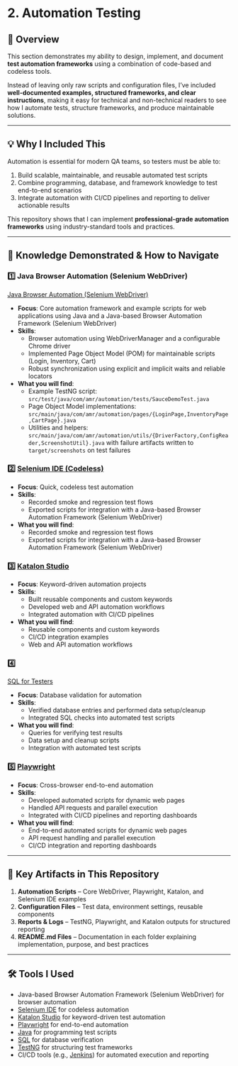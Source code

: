 # 2. Automation Testing 

## 📌 Overview  
This section demonstrates my ability to design, implement, and document **test automation frameworks** using a combination of code-based and codeless tools.  

Instead of leaving only raw scripts and configuration files, I’ve included **well-documented examples, structured frameworks, and clear instructions**, making it easy for technical and non-technical readers to see how I automate tests, structure frameworks, and produce maintainable solutions.  

---

## 💡 Why I Included This  
Automation is essential for modern QA teams, so testers must be able to:  
1. Build scalable, maintainable, and reusable automated test scripts  
2. Combine programming, database, and framework knowledge to test end-to-end scenarios  
3. Integrate automation with CI/CD pipelines and reporting to deliver actionable results  

This repository shows that I can implement **professional-grade automation frameworks** using industry-standard tools and practices.  

---

## 🎯 Knowledge Demonstrated & How to Navigate  
### 1️⃣ Java Browser Automation (Selenium WebDriver)
[Java Browser Automation (Selenium WebDriver)](./01-Java_Browser_Automation/)
- **Focus**: Core automation framework and example scripts for web applications using Java and a Java-based Browser Automation Framework (Selenium WebDriver)  
- **Skills**:  
  - Browser automation using WebDriverManager and a configurable Chrome driver  
  - Implemented Page Object Model (POM) for maintainable scripts (Login, Inventory, Cart)  
  - Robust synchronization using explicit and implicit waits and reliable locators  
- **What you will find**:  
  - Example TestNG script: `src/test/java/com/amr/automation/tests/SauceDemoTest.java`  
  - Page Object Model implementations: `src/main/java/com/amr/automation/pages/{LoginPage,InventoryPage,CartPage}.java`  
  - Utilities and helpers: `src/main/java/com/amr/automation/utils/{DriverFactory,ConfigReader,ScreenshotUtil}.java` with failure artifacts written to `target/screenshots` on test failures

 

### 2️⃣ [Selenium IDE (Codeless)](./05-Selenium_IDE)  
- **Focus**: Quick, codeless test automation  
- **Skills**:  
  - Recorded smoke and regression test flows  
  - Exported scripts for integration with a Java-based Browser Automation Framework (Selenium WebDriver)  
- **What you will find**:  
  - Recorded smoke and regression test flows  
  - Exported scripts for integration with a Java-based Browser Automation Framework (Selenium WebDriver)  

### 3️⃣ [Katalon Studio](./06-Katalon_Studio)  
- **Focus**: Keyword-driven automation projects  
- **Skills**:  
  - Built reusable components and custom keywords  
  - Developed web and API automation workflows  
  - Integrated automation with CI/CD pipelines  
- **What you will find**:  
  - Reusable components and custom keywords  
  - CI/CD integration examples  
  - Web and API automation workflows  

### 4️⃣
 [SQL for Testers](./07-SQL_For_Testers)  
- **Focus**: Database validation for automation  
- **Skills**:  
  - Verified database entries and performed data setup/cleanup  
  - Integrated SQL checks into automated test scripts  
- **What you will find**:  
  - Queries for verifying test results  
  - Data setup and cleanup scripts  
  - Integration with automated test scripts  

### 5️⃣ [Playwright](./08-Playwright)  
- **Focus**: Cross-browser end-to-end automation  
- **Skills**:  
  - Developed automated scripts for dynamic web pages  
  - Handled API requests and parallel execution  
  - Integrated with CI/CD pipelines and reporting dashboards  
- **What you will find**:  
  - End-to-end automated scripts for dynamic web pages  
  - API request handling and parallel execution  
  - CI/CD integration and reporting dashboards  

---

## 📂 Key Artifacts in This Repository  

1. **Automation Scripts** – Core WebDriver, Playwright, Katalon, and Selenium IDE examples  
2. **Configuration Files** – Test data, environment settings, reusable components  
3. **Reports & Logs** – TestNG, Playwright, and Katalon outputs for structured reporting  
4. **README.md Files** – Documentation in each folder explaining implementation, purpose, and best practices  

---

## 🛠 Tools I Used  
- Java-based Browser Automation Framework (Selenium WebDriver) for browser automation  
- [Selenium IDE](https://www.selenium.dev/selenium-ide/) for codeless automation  
- [Katalon Studio](https://www.katalon.com/) for keyword-driven test automation  
- [Playwright](https://playwright.dev/) for end-to-end automation  
- [Java](https://www.java.com/) for programming test scripts  
- [SQL](https://www.w3schools.com/sql/) for database verification  
- [TestNG](https://testng.org/) for structuring test frameworks  
- CI/CD tools (e.g., [Jenkins](https://www.jenkins.io/)) for automated execution and reporting
